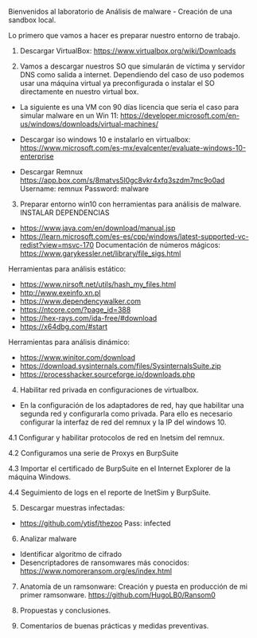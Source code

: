 
Bienvenidos al laboratorio de Análisis de malware - Creación de una sandbox local.

Lo primero que vamos a hacer es preparar nuestro entorno de trabajo.

1. Descargar VirtualBox:
https://www.virtualbox.org/wiki/Downloads


2. Vamos a descargar nuestros SO que simularán de víctima y servidor DNS como salida a internet. Dependiendo del caso de uso podemos usar una máquina virtual ya preconfigurada o instalar el SO directamente en nuestro virtual box.

- La siguiente es una VM con 90 días licencia que sería el caso para simular malware en un Win 11:
https://developer.microsoft.com/en-us/windows/downloads/virtual-machines/


- Descargar iso windows 10 e instalarlo en virtualbox:
https://www.microsoft.com/es-mx/evalcenter/evaluate-windows-10-enterprise  


- Descargar Remnux 
https://app.box.com/s/8matvs5l0gc8vkr4xfq3szdm7mc9o0ad
Username: remnux
Password: malware


3. Preparar entorno win10 con herramientas para análisis de malware.
INSTALAR DEPENDENCIAS
* https://www.java.com/en/download/manual.jsp
* https://learn.microsoft.com/es-es/cpp/windows/latest-supported-vc-redist?view=msvc-170
Documentación de números mágicos: https://www.garykessler.net/library/file_sigs.html

Herramientas para análisis estático:
- https://www.nirsoft.net/utils/hash_my_files.html
- http://www.exeinfo.xn.pl
- https://www.dependencywalker.com
- https://ntcore.com/?page_id=388
- https://hex-rays.com/ida-free/#download
- https://x64dbg.com/#start

Herramientas para análisis dinámico:
- https://www.winitor.com/download
- https://download.sysinternals.com/files/SysinternalsSuite.zip
- https://processhacker.sourceforge.io/downloads.php


4. Habilitar red privada en configuraciones de virtualbox.
- En la configuración de los adaptadores de red, hay que habilitar una segunda red y configurarla como privada.
Para ello es necesario configurar la interfaz de red del remnux y la IP del windows 10.


4.1 Configurar y habilitar protocolos de red en Inetsim del remnux.


4.2 Configuramos una serie de Proxys en BurpSuite


4.3 Importar el certificado de BurpSuite en el Internet Explorer de la máquina Windows.


4.4 Seguimiento de logs en el reporte de InetSim y BurpSuite.


5. Descargar muestras infectadas:
- https://github.com/ytisf/thezoo
Pass: infected


6. Analizar malware
- Identificar algoritmo de cifrado
-  Desencriptadores de ransomwares más conocidos:
https://www.nomoreransom.org/es/index.html 



7. Anatomía de un ramsonware: Creación y puesta en producción de mi primer ramsonware.
https://github.com/HugoLB0/Ransom0



8. Propuestas y conclusiones.



9. Comentarios de buenas prácticas y medidas preventivas.
